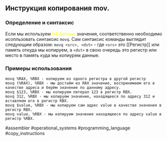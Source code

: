 ## Инструкция копирования mov.
### Определение и синтаксис

Если мы используем <font color="#ffff00">64-битные</font> значения, соответственно необходимо исопльзовать синтаксис `movq`. 
Сам синтаксис команды выглядит следующим образом:
`movq <src>, <dst>` - где `<src>` это [[Регистр]] или память откуда мы копируем, а `<dst>` в свою очередь это регистр или место в память куда мы копиурем данные. 

### Примеры использования

```x86
movq %RAX, %RBX - копируем из одного регистра в другой регистр
movq (%RAX), %RBX - мы достаём из RAX значение, воспринимаем его в качестве адреса и берём значение по данному адресу.
movq $123, %RBX - мы копируем литерал 123 в регистр RBX.
movq 312, %RBX - мы копируем значение, находящееся по адресу 312 и вставляем его в регистр RBX.
movq $value, %RBX - мы копируем сам адрес value в качестве значения в регистр RBX.
movq value, %RBX - мы копируем значение находящееся по адресу value в регистр %RBX.
```


#assembler #operational_systems #programming_language #copy_instructions